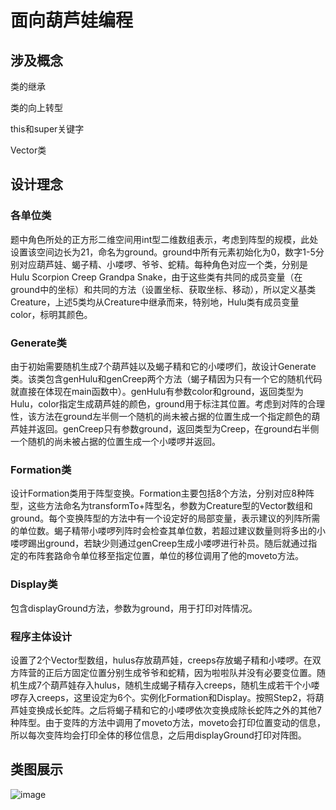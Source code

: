# 面向葫芦娃编程
## 涉及概念

类的继承

类的向上转型

this和super关键字

Vector类

## 设计理念
### 各单位类
题中角色所处的正方形二维空间用int型二维数组表示，考虑到阵型的规模，此处设置该空间边长为21，命名为ground。ground中所有元素初始化为0，数字1-5分别对应葫芦娃、蝎子精、小喽啰、爷爷、蛇精。每种角色对应一个类，分别是Hulu Scorpion Creep Grandpa Snake，由于这些类有共同的成员变量（在ground中的坐标）和共同的方法（设置坐标、获取坐标、移动），所以定义基类Creature，上述5类均从Creature中继承而来，特别地，Hulu类有成员变量color，标明其颜色。
### Generate类
由于初始需要随机生成7个葫芦娃以及蝎子精和它的小喽啰们，故设计Generate类。该类包含genHulu和genCreep两个方法（蝎子精因为只有一个它的随机代码就直接在体现在main函数中）。genHulu有参数color和ground，返回类型为Hulu，color指定生成葫芦娃的颜色，ground用于标注其位置。考虑到对阵的合理性，该方法在ground左半侧一个随机的尚未被占据的位置生成一个指定颜色的葫芦娃并返回。genCreep只有参数ground，返回类型为Creep，在ground右半侧一个随机的尚未被占据的位置生成一个小喽啰并返回。
### Formation类
设计Formation类用于阵型变换。Formation主要包括8个方法，分别对应8种阵型，这些方法命名为transformTo+阵型名，参数为Creature型的Vector数组和ground。每个变换阵型的方法中有一个设定好的局部变量，表示建议的列阵所需的单位数。蝎子精带小喽啰列阵时会检查其单位数，若超过建议数量则将多出的小喽啰踢出ground，若缺少则通过genCreep生成小喽啰进行补员。随后就通过指定的布阵套路命令单位移至指定位置，单位的移位调用了他的moveto方法。
### Display类
包含displayGround方法，参数为ground，用于打印对阵情况。
### 程序主体设计
设置了2个Vector<Creature>型数组，hulus存放葫芦娃，creeps存放蝎子精和小喽啰。在双方阵营的正后方固定位置分别生成爷爷和蛇精，因为啦啦队并没有必要变位置。随机生成7个葫芦娃存入hulus，随机生成蝎子精存入creeps，随机生成若干个小喽啰存入creeps，这里设定为6个。实例化Formation和Display。按照Step2，将葫芦娃变换成长蛇阵。之后将蝎子精和它的小喽啰依次变换成除长蛇阵之外的其他7种阵型。由于变阵的方法中调用了moveto方法，moveto会打印位置变动的信息，所以每次变阵均会打印全体的移位信息，之后用displayGround打印对阵图。

## 类图展示

![image](https://github.com/Mi-racle/java-2019-homeworks/blob/master/3-OOPAdvanced/%E6%9D%8E%E5%9F%B9%E5%89%80-171860519/Huluwa.png)

